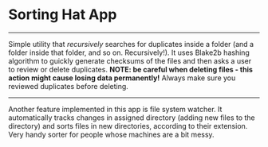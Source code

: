 # Sorting Hat App
---------------
Simple utility that _recursively_ searches for duplicates inside a folder (and a folder inside that folder, and so on. Recursively!). It uses Blake2b hashing algorithm to guickly generate checksums of the files and then asks a user to review or delete duplicates. **NOTE: be careful when deleting files - this action might cause losing data permanently!** Always make sure you reviewed duplicates before deleting.
_______________
Another feature implemented in this app is file system watcher. It automatically tracks changes in assigned directory (adding new files to the directory) and sorts files in new directories, according to their extension. Very handy sorter for people whose machines are a bit messy.